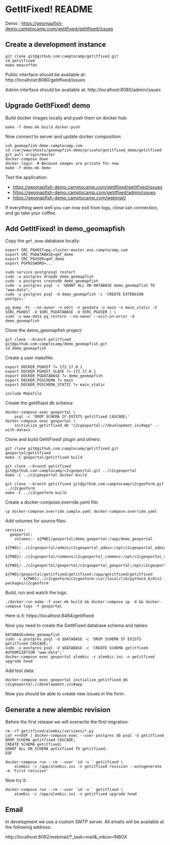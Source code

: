# GetItFixed! README

Demo : https://geomapfish-demo.camptocamp.com/getitfixed/getitfixed/issues

## Create a development instance

```
git clone git@github.com:camptocamp/getitfixed.git
cd getitfixed
make meacoffee
```

Public interface should be available at: http://localhost:8080/getitfixed/issues

Admin interface should be available at: http://localhost:8080/admin/issues

## Upgrade GetItFixed! demo

Build docker images locally and push them on docker hub:

```
make -f demo.mk build docker-push
```

Now connect to server and update docker composition:

```
ssh geomapfish-demo.camptocamp.com
cd /var/www/vhosts/geomapfish-demo/private/getitfixed_demo/getitfixed
git pull origin/master
docker-compose down
docker login  # Because images are private for now
make -f demo.mk demo
```

Test the application:

- https://geomapfish-demo.camptocamp.com/getitfixed/getitfixed/issues
- https://geomapfish-demo.camptocamp.com/getitfixed/admin/issues
- https://geomapfish-demo.camptocamp.com/webmail/

If everything went well you can now exit from logs, close ssh connection, and go take your coffee.

## Add GetItFixed! in demo_geomapfish

Copy the `gmf_demo` database locally:

```
export SRC_PGHOST=pg-cluster-master.exo.camptocamp.com
export SRC_PGDATABASE=gmf_demo
export SRC_PGUSER=gmf_demo
export PGPASSWORD=...

sudo service postgresql restart
sudo -u postgres dropdb demo_geomapfish
sudo -u postgres createdb demo_geomapfish
sudo -u postgres psql -c 'GRANT ALL ON DATABASE demo_geomapfish TO "www-data";'
sudo -u postgres psql -d demo_geomapfish -c 'CREATE EXTENSION postgis;'

pg_dump -Fc --no-owner -n edit -n geodata -n main -n main_static -h $SRC_PGHOST -d $SRC_PGDATABASE -U $SRC_PGUSER | \
sudo -u www-data pg_restore --no-owner --exit-on-error -d demo_geomapfish
```

Clone the demo_geomapfish project:

```
git clone --branch getitfixed git@github.com:camptocamp/demo_geomapfish.git
cd demo_geomapfish
```

Create a user makefile:

```
export DOCKER_PGHOST ?= 172.17.0.1
export DOCKER_PGHOST_SLAVE ?= 172.17.0.1
export DOCKER_PGDATABASE ?= demo_geomapfish
export DOCKER_PGSCHEMA ?= main
export DOCKER_PGSCHEMA_STATIC ?= main_static

include Makefile
```

Create the getitfixed db schema:

```
docker-compose exec geoportal \
    psql -c 'DROP SCHEMA IF EXISTS getitfixed CASCADE;'
docker-compose exec geoportal \
    initialize_getitfixed_db "c2cgeoportal://development.ini#app" --with-data=1
```

Clone and build GetItFixed! plugin and others:

```
git clone git@github.com:camptocamp/getitfixed.git geoportal/getitfixed
make -C geoportal/getitfixed build

git clone --branch getitfixed git@github.com:camptocamp/c2cgeoportal.git ../c2cgeoportal
make -C ../c2cgeoportal docker-build

git clone --branch getitfixed git@github.com:camptocamp/c2cgeoform.git ../c2cgeoform
make -C ../c2cgeoform build
```

Create a docker-compose.override.yaml file:

```
cp docker-compose.override.sample.yaml docker-compose.override.yaml
```

Add volumes for source files:

```
services:
  geoportal:
    volumes:- ${PWD}/geoportal/demo_geoportal:/app/demo_geoportal
      - ${PWD}/../c2cgeoportal/admin/c2cgeoportal_admin:/opt/c2cgeoportal_admin/c2cgeoportal_admin
      - ${PWD}/../c2cgeoportal/commons/c2cgeoportal_commons:/opt/c2cgeoportal_commons/c2cgeoportal_commons
      - ${PWD}/../c2cgeoportal/geoportal/c2cgeoportal_geoportal:/opt/c2cgeoportal_geoportal/c2cgeoportal_geoportal
      - ${PWD}/geoportal/getitfixed/getitfixed:/app/getitfixed/getitfixed
      - ${PWD}/../c2cgeoform/c2cgeoform:/usr/local/lib/python3.6/dist-packages/c2cgeoform
```

Build, run and watch the logs:

```
./docker-run make -f user.mk build && docker-compose up -d && docker-compose logs -f geoportal
```

Here is it: https://localhost:8484/getitfixed

Now you need to create the GetItFixed database schema and tables:

```
DATABASE=demo_geomapfish
sudo -u postgres psql -d $DATABASE -c 'DROP SCHEMA IF EXISTS getitfixed CASCADE;'
sudo -u postgres psql -d $DATABASE -c 'CREATE SCHEMA getitfixed AUTHORIZATION "www-data";'
docker-compose exec geoportal alembic -c alembic.ini -n getitfixed upgrade head
```

Add test data:

```
docker-compose exec geoportal initialize_getitfixed_db c2cgeoportal://development.ini#app
```

Now you should be able to create new issues in the form.

## Generate a new alembic revision

Before the first release we will overwrite the first migration:

```
rm -rf getitfixed/alembic/versions/*.py
cat <<<EOF | docker-compose exec --user postgres db psql -d getitfixed
DROP SCHEMA getitfixed CASCADE;
CREATE SCHEMA getitfixed;
GRANT ALL ON SCHEMA getitfixed TO getitfixed;
EOF
```

```
docker-compose run --rm --user `id -u ` getitfixed \
    alembic -c /app/alembic.ini -n getitfixed revision --autogenerate -m 'First revision'
```

Now try it:

```
docker-compose run --rm --user `id -u ` getitfixed \
    alembic -c /app/alembic.ini -n getitfixed upgrade head
```



## Email

In development we use a custom SMTP server. All emails will be available at the following address:

  http://localhost:8082/webmail/?_task=mail&_mbox=INBOX
